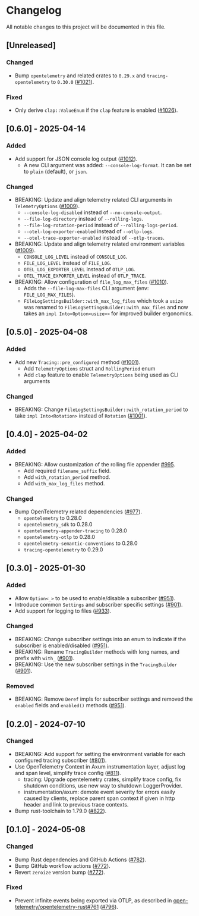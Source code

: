 # Changelog

All notable changes to this project will be documented in this file.

## [Unreleased]

### Changed

- Bump `opentelemetry` and related crates to `0.29.x` and `tracing-opentelemetry` to `0.30.0` ([#1021]).

### Fixed

- Only derive `clap::ValueEnum` if the `clap` feature is enabled ([#1026]).

[#1021]: https://github.com/stackabletech/operator-rs/pull/1021
[#1026]: https://github.com/stackabletech/operator-rs/pull/1026

## [0.6.0] - 2025-04-14

### Added

- Add support for JSON console log output ([#1012]).
  - A new CLI argument was added: `--console-log-format`. It can be set to `plain` (default),
    or `json`.

### Changed

- BREAKING: Update and align telemetry related CLI arguments in `TelemetryOptions` ([#1009]).
  - `--console-log-disabled` instead of `--no-console-output`.
  - `--file-log-directory` instead of `--rolling-logs`.
  - `--file-log-rotation-period` instead of `--rolling-logs-period`.
  - `--otel-log-exporter-enabled` instead of `--otlp-logs`.
  - `--otel-trace-exporter-enabled` instead of `--otlp-traces`.
- BREAKING: Update and align telemetry related environment variables ([#1009]).
  - `CONSOLE_LOG_LEVEL` instead of `CONSOLE_LOG`.
  - `FILE_LOG_LEVEL` instead of `FILE_LOG`.
  - `OTEL_LOG_EXPORTER_LEVEL` instead of `OTLP_LOG`.
  - `OTEL_TRACE_EXPORTER_LEVEL` instead of `OTLP_TRACE`.
- BREAKING: Allow configuration of `file_log_max_files` ([#1010]).
  - Adds the `--file-log-max-files` CLI argument (env: `FILE_LOG_MAX_FILES`).
  - `FileLogSettingsBuilder::with_max_log_files` which took a `usize` was renamed to
    `FileLogSettingsBuilder::with_max_files` and now takes an `impl Into<Option<usize>>`
    for improved builder ergonomics.

[#1009]: https://github.com/stackabletech/operator-rs/pull/1009
[#1010]: https://github.com/stackabletech/operator-rs/pull/1010
[#1012]: https://github.com/stackabletech/operator-rs/pull/1012

## [0.5.0] - 2025-04-08

### Added

- Add new `Tracing::pre_configured` method ([#1001]).
  - Add `TelemetryOptions` struct and `RollingPeriod` enum
  - Add `clap` feature to enable `TelemetryOptions` being used as CLI arguments

### Changed

- BREAKING: Change `FileLogSettingsBuilder::with_rotation_period` to take `impl Into<Rotation>`
  instead of `Rotation` ([#1001]).

[#1001]: https://github.com/stackabletech/operator-rs/pull/1001

## [0.4.0] - 2025-04-02

### Added

- BREAKING: Allow customization of the rolling file appender [#995].
  - Add required `filename_suffix` field.
  - Add `with_rotation_period` method.
  - Add `with_max_log_files` method.

### Changed

- Bump OpenTelemetry related dependencies ([#977]).
  - `opentelemetry` to 0.28.0
  - `opentelemetry_sdk` to 0.28.0
  - `opentelemetry-appender-tracing` to 0.28.0
  - `opentelemetry-otlp` to 0.28.0
  - `opentelemetry-semantic-conventions` to 0.28.0
  - `tracing-opentelemetry` to 0.29.0

[#977]: https://github.com/stackabletech/operator-rs/pull/977
[#995]: https://github.com/stackabletech/operator-rs/pull/995

## [0.3.0] - 2025-01-30

### Added

- Allow `Option<_>` to be used to enable/disable a subscriber ([#951]).
- Introduce common `Settings` and subscriber specific settings ([#901]).
- Add support for logging to files ([#933]).

### Changed

- BREAKING: Change subscriber settings into an enum to indicate if the subscriber is enabled/disabled ([#951]).
- BREAKING: Rename `TracingBuilder` methods with long names, and prefix with `with_` ([#901]).
- BREAKING: Use the new subscriber settings in the `TracingBuilder` ([#901]).

### Removed

- BREAKING: Remove `Deref` impls for subscriber settings and removed the `enabled` fields and `enabled()` methods ([#951]).

[#901]: https://github.com/stackabletech/operator-rs/pull/901
[#933]: https://github.com/stackabletech/operator-rs/pull/933
[#951]: https://github.com/stackabletech/operator-rs/pull/951

## [0.2.0] - 2024-07-10

### Changed

- BREAKING: Add support for setting the environment variable for each configured tracing subscriber ([#801]).
- Use OpenTelemetry Context in Axum instrumentation layer, adjust log and span level, simplify trace config ([#811]).
  - tracing: Upgrade opentelemetry crates, simplify trace config, fix shutdown conditions, use new way to shutdown LoggerProvider.
  - instrumentation/axum: demote event severity for errors easily caused by clients, replace parent span context if given in http header and link to previous trace contexts.
- Bump rust-toolchain to 1.79.0 ([#822]).

[#801]: https://github.com/stackabletech/operator-rs/pull/801
[#811]: https://github.com/stackabletech/operator-rs/pull/811
[#822]: https://github.com/stackabletech/operator-rs/pull/822

## [0.1.0] - 2024-05-08

### Changed

- Bump Rust dependencies and GitHub Actions ([#782]).
- Bump GitHub workflow actions ([#772]).
- Revert `zeroize` version bump ([#772]).

### Fixed

- Prevent infinite events being exported via OTLP, as described in [open-telemetry/opentelemetry-rust#761] ([#796]).

[#772]: https://github.com/stackabletech/operator-rs/pull/772
[#782]: https://github.com/stackabletech/operator-rs/pull/782
[#796]: https://github.com/stackabletech/operator-rs/pull/796
[open-telemetry/opentelemetry-rust#761]: https://github.com/open-telemetry/opentelemetry-rust/issues/761
